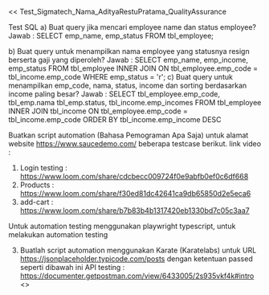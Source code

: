 << Test_Sigmatech_Nama_AdityaRestuPratama_QualityAssurance

Test SQL
a) Buat query jika mencari employee name dan status employee?
   Jawab : 
   SELECT emp_name, emp_status FROM tbl_employee;
   
b) Buat query untuk menampilkan nama employee yang statusnya resign berserta gaji yang diperoleh?
   Jawab :
   SELECT emp_name, emp_income, emp_status FROM tbl_employee
   INNER JOIN ON tbl_employee.emp_code = tbl_income.emp_code
   WHERE emp_status = 'r';
c) Buat query untuk menampilkan emp_code, nama, status, income dan sorting berdasarkan income
paling besar?
   Jawab :
   SELECT tbl_employee.emp_code, tbl_emp.nama tbl_emp.status, tbl_income.emp_incomes
   FROM tbl_employee 
   INNER JOIN tbl_income ON tbl_employee.emp_code = tbl_income.emp_code 
   ORDER BY tbl_income.emp_income DESC
   

Buatkan script automation (Bahasa Pemograman Apa Saja) untuk alamat website
https://www.saucedemo.com/ beberapa testcase berikut.
link video :
1) Login testing : https://www.loom.com/share/cdcbecc009724f0e9abfb0ef0c6df668
2) Products : https://www.loom.com/share/f30ed81dc42641ca9db65850d2e5eca6
3) add-cart : https://www.loom.com/share/b7b83b4b1317420eb1330bd7c05c3aa7

Untuk automation testing menggunakan playwright typescript, untuk melakukan automation testing

3) Buatlah script automation menggunakan Karate (Karatelabs) untuk URL
https://jsonplaceholder.typicode.com/posts dengan ketentuan passed seperti dibawah ini
API testing : https://documenter.getpostman.com/view/6433005/2s935vkf4k#intro <<report>>
